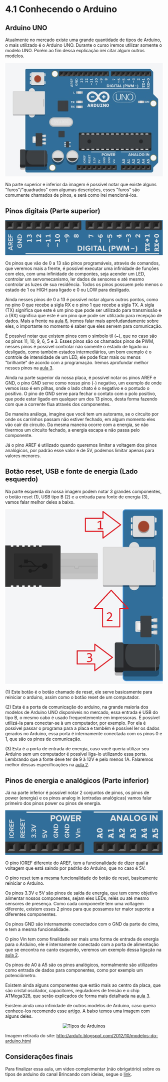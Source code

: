 # 4.1 Conhecendo o Arduino

## Arduino UNO

<p>Atualmente no mercado existe uma grande quantidade de tipos de Arduino, o mais utilizado é o Arduino UNO. Durante o curso iremos utilizar somente o modelo UNO. Porém ao fim dessa explicação irei citar algum outros modelos.</p>
<p align="center">
    <img src="../imgs/ModuloBasico/Uno/Uno.jpg" alt="Arduino Uno">
</p>

<p>Na parte superior e inferior da imagem é possível notar que existe alguns "furos"/"quadrados" com algumas descrições, esses "furos" são comumente chamados de pinos, e será como irei mencioná-los.
</p>

## Pinos digitais (Parte superior)

<p align="center">
    <img src="../imgs/ModuloBasico/Uno/UnoSup.jpg" alt="Arduino Uno">
</p>

<p>Os pinos que vão de 0 a 13 são pinos programáveis, através de comandos, que veremos mais a frente, é possível executar uma infinidade de funções com eles, com uma infinidade de compontes, seja acender um LED, controlar um servomecanismo, ler dados de sensores e até mesmo controlar as luzes de sua residência. Todos os pinos possuem pelo menos o estado de 1 ou HIGH para ligado e 0 ou LOW para desligado. </p>

Ainda nesses pinos de 0 a 13 é possível notar alguns outros pontos, como no pino 0 que recebe a sigla RX e o pino 1 que recebe a sigla TX. A sigla (TX) significa que este é um pino que pode ser utilizado para transmissão e a (RX) significa que este é um pino que pode ser utilizado para recepção de dados. Mais a frente na [aula 6](/src/4-Modulo-basico/6-IO), iremos falar mais aprofudandamente sobre eles, o importante no momento é saber que eles servem para comunicação.
<p></p>

É possível notar que existem pinos com o simbolo til (~), que no caso são os pinos 11, 10, 9, 6, 5 e 3. Esses pinos são os chamados pinos de PWM, nesses pinos é possível controlar não somente o estado de ligado ou desligado, como também estados intermediários, um bom exemplo é o controle de intensidade de um LED, ele pode ficar mais ou menos "brilhante" de acordo com a programação. Iremos aprofundar melhor nesses pinos na [aula 3](/src/4-Modulo-basico/3-Componentes-eletronicos).
<p></p>

<p>Ainda na parte superior da nossa placa, é possível notar os pinos AREF e GND, o pino GND serve como nosso pino (-) negativo, um exemplo de onde vemos isso é em pilhas, onde o lado chato é o negativo e o pontudo o positivo. O pino de GND serve para fechar o contato com o polo positivo, que pode estar ligado em qualquer um dos 13 pinos, desta forma fazendo com que a corrente flua através dos componentes.</p>

<p>De maneira análoga, imagine que você tem um autorama, se o circuito por onde os carrinhos passam não estiver fechado, em algum momento eles vão cair do circuito. Da mesma maneira ocorre com a energia, se não tivermos um circuito fechado, a energia escapa e não passa pelo componente.
</p>

<p>Já o pino AREF é utilizado quando queremos limitar a voltagem dos pinos analógicos, por padrão esse valor é de 5V, podemos limitar apenas para valores menores.</p>

## Botão reset, USB e fonte de energia (Lado esquerdo)

Na parte esquerda da nossa imagem podem notar 3 grandes componentes, o botão reset (1), USB tipo B (2) e a entrada para fonte de energia (3), vamos falar melhor deles a baixo.
<p></p>

<p align="center">
    <img src="../imgs/ModuloBasico/Uno/UnoEsq.jpg" alt="Arduino Uno">
</p>

(1) Este botão é o botão chamado de reset, ele serve basicamente para reiniciar o arduino, assim como o botão reset de um computador.  
<p></p>

(2) Esta é a porta de comunicação do arduino, na grande maioria dos modelos de Arduino UNO disponíveis no mercado, essa entrada é USB do tipo B, o mesmo cabo é usado frequentemente em impressoras. É possível utilizá-la para conectar-se à um computador, por exemplo. Por ela é possivel passar o programa para a placa e também é possível ler os dados gerados no Arduino, essa porta é internamente conectada com os pinos 0 e 1, que são os pinos de comunicação.  
<p></p>

(3) Esta é a porta de entrada de energia, caso você queria utilizar seu Arduino sem um computador é possível liga-lo utilizando essa porta. Lembrando que a fonte deve ter de 9 à 12V e pelo menos 1A. Falaremos melhor dessas especificações na [aula 2](/src/4-Modulo-basico/2-Eletronica-basica).
<p></p>

## Pinos de energia e analógicos (Parte inferior)

Já na parte inferior é possível notar 2 conjuntos de pinos, os pinos de power (energia) e os pinos analog in (entradas analógicas) vamos falar primeiro dos pinos power ou pinos de energia.
<p></p>

<p align="center">
    <img src="../imgs/ModuloBasico/Uno/UnoInf.jpg" alt="Arduino Uno">
</p>

O pino IOREF diferente do AREF, tem a funcionalidade de dizer qual a voltagem que está saindo por padrão do Arduino, que no caso é 5V.
<p></p>

O pino reset tem a mesma funcionalidade do botão de reset, basicamente reiniciar o Arduino.
<p></p>

Os pinos 3.3V e 5V são pinos de saída de energia, que tem como objetivo alimentar nossos componentes, sejam eles LEDs, relés ou até mesmo sensores de presença. Como cada componente tem uma voltagem diferente, existem esses 2 pinos para que possamos ter maior suporte a diferentes componentes.
<p></p>

Os pinos GND são internamente conectados com o GND da parte de cima, e tem a mesma funcionalidade.
<p></p>

O pino Vin tem como finalidade ser mais uma forma de entrada de energia para o Arduino, ele é internamente conectado com a porta de alimentação que se encontra no canto esquerdo, veremos um exemplo dessa ligação na [aula 2](/src/4-Modulo-basico/2-Eletronica-basica).
<p></p>

Os pinos de A0 à A5 são os pinos analógicos, normalmente são utilizados como entrada de dados para componentes, como por exemplo um potenciômetro.
<p></p>

Existem ainda alguns componentes que estão mais ao centro da placa, que são cristal oscilador, capacitores, reguladores de tensão e o chip ATMega328, que serão explicados de forma mais detalhada na [aula 3](/src/4-Modulo-basico/3-Componentes-eletronicos).
<p></p>

Existem ainda uma infinidade de outros modelos de Arduino, caso queira conhece-los recomendo esse [artigo](https://www.arduino.cc/en/hardware). A baixo temos uma imagem com alguns deles.
<p></p>

<p align="center">
    <img src="http://1.bp.blogspot.com/-V3RlUkAgP2c/UHo6unaVgNI/AAAAAAAAALQ/Aenlp91DQHs/s1600/arduinos.png" alt="Tipos de Arduinos">
</p>

Imagem retirada do site: http://ardufc.blogspot.com/2012/10/modelos-do-arduino.html

## Considerações finais

Para finalizar essa aula, um video complementar (não obrigatório) sobre os tipos de arduino do canal Brincando com ideias, segue o [link](https://www.youtube.com/watch?v=FbYd9KPkkl4).
